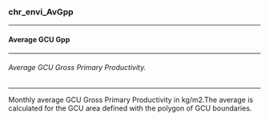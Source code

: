 ### chr_envi_AvGpp



------
#### Average GCU Gpp



------
###### Average GCU Gross Primary Productivity.



------
Monthly average GCU Gross Primary Productivity in kg/m2.The average is calculated for the GCU area defined with the polygon of GCU boundaries.